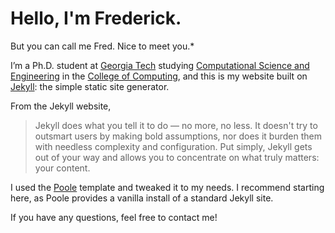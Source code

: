 # Hello, I'm Frederick.
But you can call me Fred. Nice to meet you.*

I’m a Ph.D. student at [Georgia Tech][gt] studying [Computational Science and Engineering][cse] in the [College of Computing][coc], and this is my website built on [Jekyll][jekyll]: the simple static site generator.

From the Jekyll website,

>Jekyll does what you tell it to do — no more, no less. It doesn't try to outsmart users by making bold assumptions, nor does it burden them with needless complexity and configuration. Put simply, Jekyll gets out of your way and allows you to concentrate on what truly matters: your content.

I used the [Poole][poole] template and tweaked it to my needs. I recommend starting here, as Poole provides a vanilla install of a standard Jekyll site.

If you have any questions, feel free to contact me!

[gt]: http://gatech.edu "Georgia Tech."
[cse]: http://cse.gatech.edu "GT Computational Science and Engineering."
[coc]: http://www.cc.gatech.edu "GT College of Computing."

[jekyll]: http://jekyllrb.com "Jekyll."
[poole]: http://getpoole.com "Poole."